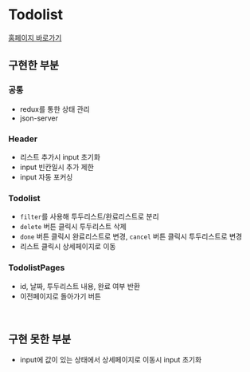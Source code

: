 # Todolist

[홈페이지 바로가기](https://todolist-2.vercel.app/)

## 구현한 부분

### 공통

- redux를 통한 상태 관리
- json-server

### Header

- 리스트 추가시 input 초기화
- input 빈칸일시 추가 제한
- input 자동 포커싱

### Todolist

- `filter`를 사용해 투두리스트/완료리스트로 분리
- `delete` 버튼 클릭시 투두리스트 삭제
- `done` 버튼 클릭시 완료리스트로 변경, `cancel` 버튼 클릭시 투두리스트로 변경
- 리스트 클릭시 상세페이지로 이동

### TodolistPages

- id, 날짜, 투두리스트 내용, 완료 여부 반환
- 이전페이지로 돌아가기 버튼

<br>

## 구현 못한 부분

- input에 값이 있는 상태에서 상세페이지로 이동시 input 초기화
